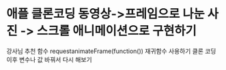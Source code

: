 # 애플 클론코딩 동영상->프레임으로 나눈 사진 -> 스크롤 애니메이션으로 구현하기
강사님 추천 함수 requestanimateFrame(function())
재귀함수 사용하기
클론 코딩 이후 변수나 값 바꿔서 다시 해보기
